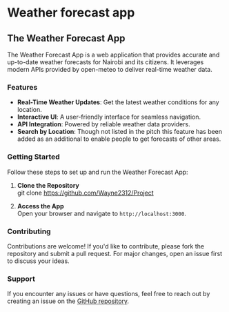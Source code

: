 # Weather forecast app
## The Weather Forecast App

The Weather Forecast App is a web application that provides accurate and up-to-date weather forecasts for Nairobi and its citizens. It leverages modern APIs provided by open-meteo to deliver real-time weather data.

### Features

- **Real-Time Weather Updates**: Get the latest weather conditions for any location.
- **Interactive UI**: A user-friendly interface for seamless navigation.
- **API Integration**: Powered by reliable weather data providers.
- **Search by Location**: Though not listed in the pitch this feature has been added as an additional to enable people to get forecasts of other areas.


### Getting Started
Follow these steps to set up and run the Weather Forecast App:

1. **Clone the Repository**  
    git clone https://github.com/Wayne2312/Project

4. **Access the App**  
    Open your browser and navigate to `http://localhost:3000`.

### Contributing

Contributions are welcome! If you'd like to contribute, please fork the repository and submit a pull request. For major changes, open an issue first to discuss your ideas.


### Support

If you encounter any issues or have questions, feel free to reach out by creating an issue on the [GitHub repository](https://github.com/your-repo/weather-forecast-app/issues).
